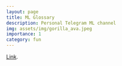 ```yaml
---
layout: page
title: ML Glossary
description: Personal Telegram ML channel
img: assets/img/gorilla_ava.jpeg
importance: 1
category: fun
---
```


<a href="https://t.me/ml_glossary">Link</a>.